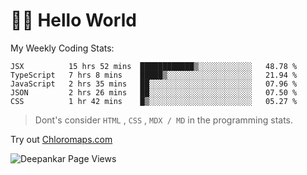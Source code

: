 # 👋🏽 Hello World 

<!--![Deepankar's github stats](https://github-readme-stats.vercel.app/api?username=Deep-Codes&count_private=true&show_icons=true&theme=radical)-->
My Weekly Coding Stats:

<!--START_SECTION:waka-->
```text
JSX          15 hrs 52 mins  ████████████▒░░░░░░░░░░░░   48.78 % 
TypeScript   7 hrs 8 mins    █████▒░░░░░░░░░░░░░░░░░░░   21.94 % 
JavaScript   2 hrs 35 mins   ██░░░░░░░░░░░░░░░░░░░░░░░   07.96 % 
JSON         2 hrs 26 mins   ██░░░░░░░░░░░░░░░░░░░░░░░   07.50 % 
CSS          1 hr 42 mins    █▒░░░░░░░░░░░░░░░░░░░░░░░   05.27 % 
```
<!--END_SECTION:waka-->

> Dont's consider `HTML` , `CSS` , `MDX / MD` in the programming stats.

Try out [Chloromaps.com](https://www.chloromaps.com/)

<p align="left"> <img src="https://komarev.com/ghpvc/?username=Deep-Codes&label=Views&color=blue&style=plastic" alt="Deepankar Page Views" /> </p>

